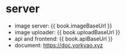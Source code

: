 # server

+ image server: {{ book.imageBaseUrl }}
+ image uploader: {{ book.uploadBaseUrl }}
+ api and frontend: {{ book.apiBaseUrl }}
+ document: https://doc.yorkyao.xyz

